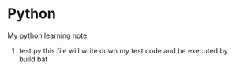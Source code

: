 # Python
My python learning note.

1. test.py
this file will write down my test code and be executed by build.bat
